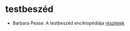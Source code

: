 # testbeszéd

- Barbara Pease: A testbeszéd enciklopédiája [részletek](_details/%7Bopf.creator%7D.md#id_294)